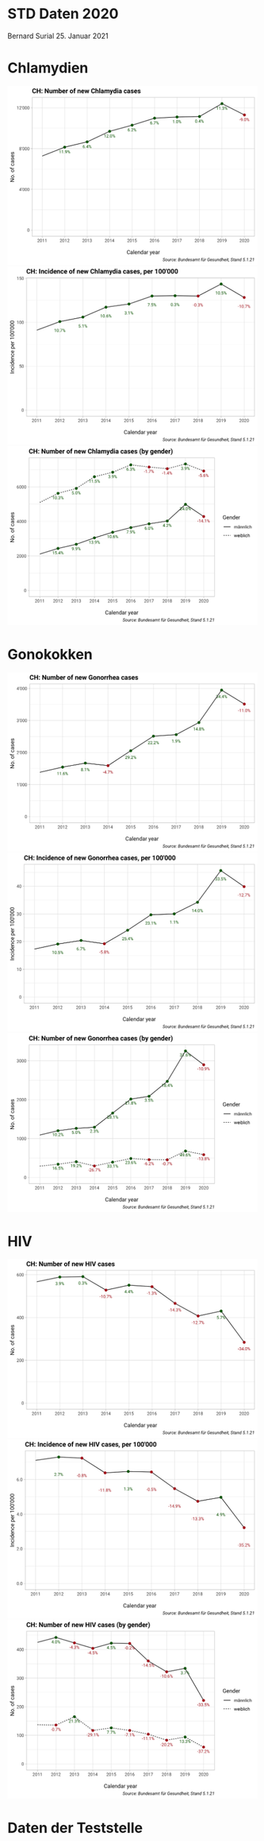 STD Daten 2020
================
Bernard Surial
25\. Januar 2021

# Chlamydien

![](report_files/figure-gfm/unnamed-chunk-1-1.png)<!-- -->![](report_files/figure-gfm/unnamed-chunk-1-2.png)<!-- -->![](report_files/figure-gfm/unnamed-chunk-1-3.png)<!-- -->

# Gonokokken

![](report_files/figure-gfm/unnamed-chunk-2-1.png)<!-- -->![](report_files/figure-gfm/unnamed-chunk-2-2.png)<!-- -->![](report_files/figure-gfm/unnamed-chunk-2-3.png)<!-- -->

# HIV

![](report_files/figure-gfm/unnamed-chunk-3-1.png)<!-- -->![](report_files/figure-gfm/unnamed-chunk-3-2.png)<!-- -->![](report_files/figure-gfm/unnamed-chunk-3-3.png)<!-- -->

# Daten der Teststelle
